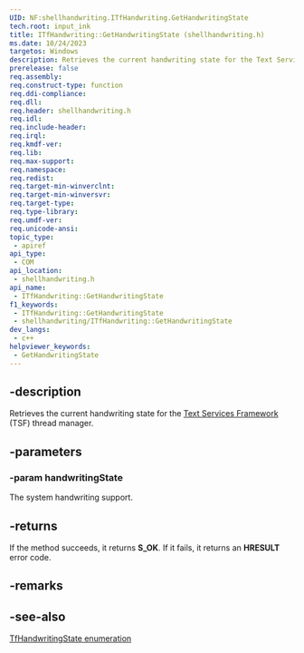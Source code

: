 ```yaml
---
UID: NF:shellhandwriting.ITfHandwriting.GetHandwritingState
tech.root: input_ink
title: ITfHandwriting::GetHandwritingState (shellhandwriting.h)
ms.date: 10/24/2023
targetos: Windows
description: Retrieves the current handwriting state for the Text Services Framework (TSF) thread manager.
prerelease: false
req.assembly: 
req.construct-type: function
req.ddi-compliance: 
req.dll: 
req.header: shellhandwriting.h
req.idl: 
req.include-header: 
req.irql: 
req.kmdf-ver: 
req.lib: 
req.max-support: 
req.namespace: 
req.redist: 
req.target-min-winverclnt: 
req.target-min-winversvr: 
req.target-type: 
req.type-library: 
req.umdf-ver: 
req.unicode-ansi: 
topic_type:
 - apiref
api_type:
 - COM
api_location:
 - shellhandwriting.h
api_name:
 - ITfHandwriting::GetHandwritingState
f1_keywords:
 - ITfHandwriting::GetHandwritingState
 - shellhandwriting/ITfHandwriting::GetHandwritingState
dev_langs:
 - c++
helpviewer_keywords:
 - GetHandwritingState
---
```


## -description

Retrieves the current handwriting state for the [Text Services Framework](/windows/win32/tsf/text-services-framework) (TSF) thread manager.

## -parameters

### -param handwritingState

The system handwriting support.

## -returns

If the method succeeds, it returns **S_OK**. If it fails, it returns an **HRESULT** error code.

## -remarks

## -see-also

[TfHandwritingState enumeration](ne-shellhandwriting-tfhandwritingstate.md)
